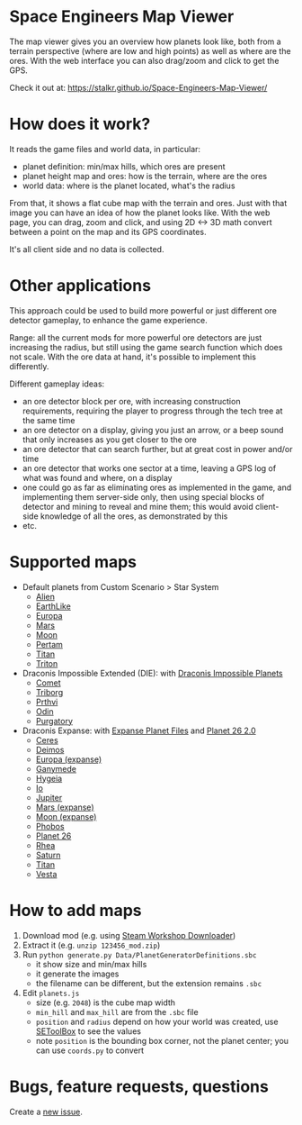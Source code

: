 # Space Engineers Map Viewer

The map viewer gives you an overview how planets look like, both from a terrain
perspective (where are low and high points) as well as where are the ores.
With the web interface you can also drag/zoom and click to get the GPS.

Check it out at: https://stalkr.github.io/Space-Engineers-Map-Viewer/

# How does it work?

It reads the game files and world data, in particular:
  * planet definition: min/max hills, which ores are present
  * planet height map and ores: how is the terrain, where are the ores
  * world data: where is the planet located, what's the radius

From that, it shows a flat cube map with the terrain and ores. Just with that
image you can have an idea of how the planet looks like.
With the web page, you can drag, zoom and click, and using 2D <-> 3D math
convert between a point on the map and its GPS coordinates.

It's all client side and no data is collected.

# Other applications

This approach could be used to build more powerful or just different ore
detector gameplay, to enhance the game experience.

Range: all the current mods for more powerful ore detectors are just increasing
the radius, but still using the game search function which does not scale.
With the ore data at hand, it's possible to implement this differently.

Different gameplay ideas:
  * an ore detector block per ore, with increasing construction requirements,
    requiring the player to progress through the tech tree at the same time
  * an ore detector on a display, giving you just an arrow, or a beep sound
    that only increases as you get closer to the ore
  * an ore detector that can search further, but at great cost in power and/or
    time
  * an ore detector that works one sector at a time, leaving a GPS log of what
    was found and where, on a display
  * one could go as far as eliminating ores as implemented in the game, and
    implementing them server-side only, then using special blocks of detector
    and mining to reveal and mine them; this would avoid client-side knowledge
    of all the ores, as demonstrated by this
  * etc.

# Supported maps

* Default planets from Custom Scenario > Star System
  * [Alien](https://github.com/StalkR/Space-Engineers-Map-Viewer/tree/master/maps/StarSystem/Alien.png)
  * [EarthLike](https://github.com/StalkR/Space-Engineers-Map-Viewer/tree/master/maps/StarSystem/EarthLike.png)
  * [Europa](https://github.com/StalkR/Space-Engineers-Map-Viewer/tree/master/maps/StarSystem/Europa.png)
  * [Mars](https://github.com/StalkR/Space-Engineers-Map-Viewer/tree/master/maps/StarSystem/Mars.png)
  * [Moon](https://github.com/StalkR/Space-Engineers-Map-Viewer/tree/master/maps/StarSystem/Moon.png)
  * [Pertam](https://github.com/StalkR/Space-Engineers-Map-Viewer/tree/master/maps/StarSystem/Pertam.png)
  * [Titan](https://github.com/StalkR/Space-Engineers-Map-Viewer/tree/master/maps/StarSystem/Titan.png)
  * [Triton](https://github.com/StalkR/Space-Engineers-Map-Viewer/tree/master/maps/StarSystem/Triton.png)
* Draconis Impossible Extended (DIE): with [Draconis Impossible Planets](https://steamcommunity.com/sharedfiles/filedetails/?id=2439920241)
  * [Comet](https://github.com/StalkR/Space-Engineers-Map-Viewer/tree/master/maps/DIE/Comet.png)
  * [Triborg](https://github.com/StalkR/Space-Engineers-Map-Viewer/tree/master/maps/DIE/Triborg.png)
  * [Prthvi](https://github.com/StalkR/Space-Engineers-Map-Viewer/tree/master/maps/DIE/Prthvi.png)
  * [Odin](https://github.com/StalkR/Space-Engineers-Map-Viewer/tree/master/maps/DIE/Odin.png)
  * [Purgatory](https://github.com/StalkR/Space-Engineers-Map-Viewer/tree/master/maps/DIE/Purgatory.png)
* Draconis Expanse: with [Expanse Planet Files](https://steamcommunity.com/sharedfiles/filedetails/?id=2661197847) and [Planet 26 2.0](https://steamcommunity.com/sharedfiles/filedetails/?id=2079185441)
  * [Ceres](https://github.com/StalkR/Space-Engineers-Map-Viewer/tree/master/maps/Expanse/Ceres.png)
  * [Deimos](https://github.com/StalkR/Space-Engineers-Map-Viewer/tree/master/maps/Expanse/Deimos.png)
  * [Europa (expanse)](https://github.com/StalkR/Space-Engineers-Map-Viewer/tree/master/maps/Expanse/Europa_E.png)
  * [Ganymede](https://github.com/StalkR/Space-Engineers-Map-Viewer/tree/master/maps/Expanse/Ganymede.png)
  * [Hygeia](https://github.com/StalkR/Space-Engineers-Map-Viewer/tree/master/maps/Expanse/Hygeia.png)
  * [Io](https://github.com/StalkR/Space-Engineers-Map-Viewer/tree/master/maps/Expanse/Io.png)
  * [Jupiter](https://github.com/StalkR/Space-Engineers-Map-Viewer/tree/master/maps/Expanse/Jupiter.png)
  * [Mars (expanse)](https://github.com/StalkR/Space-Engineers-Map-Viewer/tree/master/maps/Expanse/Mars_E.png)
  * [Moon (expanse)](https://github.com/StalkR/Space-Engineers-Map-Viewer/tree/master/maps/Expanse/Moon_E.png)
  * [Phobos](https://github.com/StalkR/Space-Engineers-Map-Viewer/tree/master/maps/Expanse/Phobos.png)
  * [Planet 26](https://github.com/StalkR/Space-Engineers-Map-Viewer/tree/master/maps/Expanse/Planet-26.png)
  * [Rhea](https://github.com/StalkR/Space-Engineers-Map-Viewer/tree/master/maps/Expanse/Rhea.png)
  * [Saturn](https://github.com/StalkR/Space-Engineers-Map-Viewer/tree/master/maps/Expanse/Saturn.png)
  * [Titan](https://github.com/StalkR/Space-Engineers-Map-Viewer/tree/master/maps/Expanse/Titan.png)
  * [Vesta](https://github.com/StalkR/Space-Engineers-Map-Viewer/tree/master/maps/Expanse/Vesta.png)

# How to add maps

1. Download mod (e.g. using [Steam Workshop Downloader](https://steamworkshopdownloader.io/))
2. Extract it (e.g. `unzip 123456_mod.zip`)
3. Run `python generate.py Data/PlanetGeneratorDefinitions.sbc`
    * it show size and min/max hills
    * it generate the images
    * the filename can be different, but the extension remains `.sbc`
4. Edit `planets.js`
    * size (e.g. `2048`) is the cube map width
    * `min_hill` and `max_hill` are from the `.sbc` file
    * `position` and `radius` depend on how your world was created, use [SEToolBox](https://github.com/mmusu3/SEToolbox/releases) to see the values
    * note `position` is the bounding box corner, not the planet center; you can use `coords.py` to convert

# Bugs, feature requests, questions

Create a [new issue](https://github.com/StalkR/Space-Engineers-Map-Viewer/issues/new).
